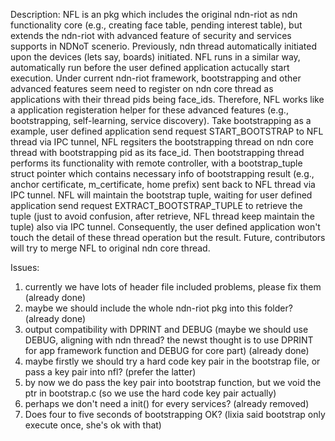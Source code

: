 Description:
NFL is an pkg which includes the original ndn-riot as ndn functionality core (e.g., creating face table, pending interest table), but extends the ndn-riot with advanced feature of security and services supports in NDNoT scenerio. Previously, ndn thread automatically initiated upon the devices (lets say, boards) initiated. NFL runs in a similar way, automatically run before the user defined application actucally start execution.
Under current ndn-riot framework, bootstrapping and other advanced features seem need to register on ndn core thread as applications with their thread pids being face_ids. Therefore, NFL works like a application registeration helper for these advanced features (e.g., bootstrapping, self-learning, service discovery). Take bootstrapping as a example, user defined application send request START_BOOTSTRAP to NFL thread via IPC tunnel, NFL regsiters the bootstrapping thread on ndn core thread with bootstrapping pid as its face_id. Then bootstrapping thread performs its functionality with remote controller, with a bootstrap_tuple struct pointer which contains necessary info of bootstrapping result (e.g., anchor certificate, m_certificate, home prefix) sent back to NFL thread via IPC tunnel. NFL will maintain the bootstrap tuple, waiting for user defined application send request EXTRACT_BOOTSTRAP_TUPLE to retrieve the tuple (just to avoid confusion, after retrieve, NFL thread keep maintain the tuple) also via IPC tunnel. Consequently, the user defined application won't touch the detail of these thread operation but the result.
Future, contributors will try to merge NFL to original ndn core thread.

Issues:
1. currently we have lots of header file included problems, please fix them (already done)
2. maybe we should include the whole ndn-riot pkg into this folder? (already done)
3. output compatibility with DPRINT and DEBUG (maybe we should use DEBUG, aligning with ndn thread? 
   the newst thought is to use DPRINT for app framework function and DEBUG for core part) (already done)
4. maybe firstly we should try a hard code key pair in the bootstrap file, or pass a key pair into nfl? (prefer the          latter)
5. by now we do pass the key pair into bootstrap function, but we void the ptr in bootstrap.c (so we use the hard code       key pair actually)
6. perhaps we don't need a init() for every services? (already removed)
7. Does four to five seconds of bootstrapping OK? (lixia said bootstrap only execute once, she's ok with that)